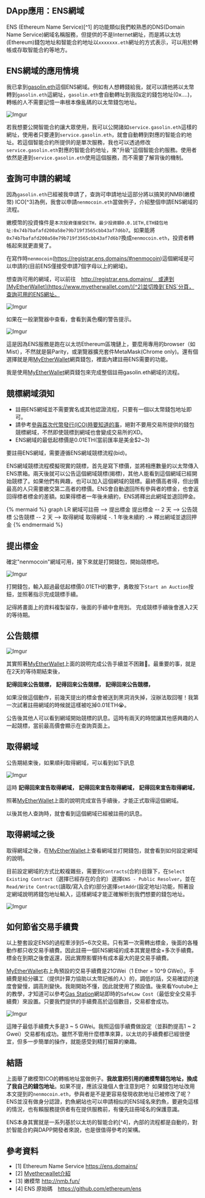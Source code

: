 ## DApp應用：ENS網域

ENS (Ethereum Name Service)[^1] 的功能類似我們較熟悉的DNS(Domain Name Service)網域名稱服務，但提供的不是Internet網址，而是將以太坊(Ethereum)錢包地址和智能合約地址以`xxxxxxx.eth`網址的方式表示，可以用於轉帳或存取智能合約等地方。

## ENS網域的應用情境

我已拿到[gasolin.eth](https://etherscan.io/enslookup?q=gasolin.eth)這個ENS網域。例如有人想轉錢給我，就可以請他將以太幣轉到`gasolin.eth`這網址，`gasolin.eth`會自動轉址到我指定的錢包地址(0x....)，轉帳的人不需要記憶一串根本像亂碼的以太幣錢包地址。

![Imgur](http://i.imgur.com/nkbbryCl.png)

若我想要公開智能合約讓大眾使用，我可以公開諸如`service.gasolin.eth`這樣的網址，使用者只要連到`service.gasolin.eth`，就會自動轉到對應的智能合約地址。若這個智能合約所提供的是單次服務，我也可以透過修改`service.gasolin.eth`對應的智能合約地址，來"升級"這個智能合約服務。使用者依然是連到`service.gasolin.eth`使用這個服務，而不需要了解背後的機制。

## 查詢可申請的網域

因為`gasolin.eth`已經被我申請了，查詢可申請地址這部分將以搞笑的NMB(嫩模幣) ICO[^3]為例，我會以申請`nenmocoin.eth`當做例子，介紹整個申請ENS網域的流程。

嫩模幣的投資條件是`本次投資僅接受ETH，最少投資額0.0.1ETH,ETH錢包地址:0x74b7bafafd200a58e79b719f3565cbb43af7d6b7`。如果能將`0x74b7bafafd200a58e79b719f3565cbb43af7d6b7`換成`nenmocoin.eth`，投資者轉帳起來就更直覺了。

在寫作時`nenmocoin`(https://registrar.ens.domains/#nenmocoin)這個網域是可以申請的(目前ENS僅接受申請7個字母以上的網域)。

想查詢可用的網域，可以前往　http://registrar.ens.domains/　或連到[MyEtherWallet](https://www.myetherwallet.com/)[^2]並切換到`ENS`分頁，查詢可用的ENS網址。

![Imgur](http://i.imgur.com/HIUcvyDl.png)

如果在一般瀏覽器中查看，會看到黃色欄的警告提示。

![Imgur](http://i.imgur.com/I5rrWTHl.png)

這是因為ENS服務是跑在以太坊Ethereum區塊鏈上，要麼用專用的browser（如Mist），不然就是裝Parity，或瀏覽器擴充套件MetaMask(Chrome only)。還有個選擇就是用[MyEtherWallet](https://www.myetherwallet.com/)網頁錢包，裡面內建註冊ENS需要的功能。

我是使用[MyEtherWallet](https://www.myetherwallet.com/)網頁錢包來完成整個註冊gasolin.eth網域的流程。

## 競標網域須知

* 註冊ENS網域並不需要實名或其他認證流程，只要有一個以太幣錢包地址即可。
* 請參考[參與首次代幣發行(ICO)時要知道的事](https://blog.gasolin.idv.tw/2017/08/12/things-to-know-before-join-ico/)，絕對不要用交易所提供的錢包競標網域，不然即使競標到網域也會變成交易所的XD。
* ENS網域的最低起標價是0.01ETH(當前匯率是美金$2~3)

要註冊ENS網域，需要遵循ENS網域競標流程(bid)。

ENS網域競標流程模擬現實的競標，首先是寫下標價，並將相應數量的以太幣傳入ENS票箱。兩天後就可以公告這個網域競標(揭標)，其他人能看到這個網域已經開始競標了。如果他們有興趣，也可以加入這個網域的競標。最終價高者得，但出價最高的人只需要繳交第二高者的標價。ENS會自動退回所有參與者的標金，也會返回得標者標金的差額。如果得標者一年後未續約，ENS將釋出此網域並退回押金。

{% mermaid %}
graph LR
網域可註冊 --> 提出標金
提出標金 -- 2 天 --> 公告競標
公告競標 -- 2 天 --> 取得網域
取得網域 -. 1 年後未續約 .-> 釋出網域並退回押金
{% endmermaid %}

## 提出標金

確定"nenmocoin"網域可用，接下來就是打開錢包，開始競標吧。

![Imgur](http://i.imgur.com/YEHuJWHl.png)

打開錢包，輸入超過最低起標價0.01ETH的數字，勇敢按下`Start an Auction`按鈕，並照著指示完成競標手續。

記得將畫面上的資料複製留存，後面的手續中會用到。
完成競標手續後會進入2天的等待期。

## 公告競標

![Imgur](http://i.imgur.com/AaQPPa9.png)

其實照著[MyEtherWallet](https://www.myetherwallet.com/)上面的說明完成公告手續並不困難😤。最重要的事，就是在2天的等待期結束後，

**記得回來公告競標，**
**記得回來公告競標，**
**記得回來公告競標，**

如果沒做這個動作，前幾天提出的標金會被送到黑洞消失掉，沒辦法取回喔！我第一次試著註冊網域的時候就這樣被吃掉0.01ETH😭。

公告後其他人可以看到網域開始競標的訊息。這時有兩天的時間讓其他感興趣的人一起競標，當前最高價會顯示在查詢頁面上。

## 取得網域

公告期結束後，如果順利取得網域，可以看到如下訊息

![Imgur](http://i.imgur.com/hg9vHmo.png)

這時
**記得回來宣告取得網域，**
**記得回來宣告取得網域，**
**記得回來宣告取得網域，**

照著[MyEtherWallet](https://www.myetherwallet.com/)上面的說明完成宣告手續後，才能正式取得這個網域。

以後其他人查詢時，就會看到這個網域已經被註冊的訊息。

## 取得網域之後

取得網域之後，在[MyEtherWallet](https://www.myetherwallet.com/)上查看網域並打開錢包，就會看到如何設定網域的說明。

目前設定網域的方式比較複雜些，需要到`Contracts`(合約)目錄下，在`Select Existing Contract`（選擇已經存在的合約）選擇`ENS - Public Resolver`，並在`Read/Write Contract`(讀取/寫入合約)部分選擇`setAddr`(設定地址)功能，照著設定網域說明將錢包地址輸入，這樣網域才能正確解析到我們想要的錢包地址。

![Imgur](http://i.imgur.com/y6jvpAUl.png)

## 如何節省交易手續費

以上整套設定ENS的過程牽涉到5~6次交易。只有第一次需轉出標金，後面的各種動作都只收交易手續費。因此註冊一個ENS網域的成本其實是標金+多次手續費。標金在到期之後會返還，因此實際影響持有成本最大的是交易手續費。

[MyEtherWallet](https://www.myetherwallet.com/)右上角預設的交易手續費是21GWei（1 Ether = 10^9 GWei）。手續費是給分礦工（提供計算力協助以太幣記帳的人）的，調低的話，交易確認的速度會變慢，調高則變快。我剛開始不懂，因此就使用了預設值。後來看Youtube上的教學，才知道可以參考[Gas Station](http://ethgasstation.info/)網站即時的`SafeLow Cost`（最低安全交易手續費）來設置。只要我們提供的手續費高於這個數目，交易都會成功。

![Imgur](http://i.imgur.com/0loyakDl.png)

這陣子最低手續費大多是3 ~ 5 GWei。我照這個手續費做設定（並斟酌提高1 ~ 2 Gwei）交易都有成功。雖然不管用什麼標準來算，以太坊的手續費都已經很便宜，但多一步簡單的操作，就能感受到精打細算的樂趣。

## 結語

上面舉了嫩模幣ICO的轉帳地址當做例子。**我故意把引用的嫩模幣錢包地址，換成了我自己的錢包地址**。如果不提，應該沒幾個人會注意到吧？
如果錢包地址改用本文提到的`nenmocoin.eth`，參與者是不是更容易發現收款地址已被修改了呢？
ENS並沒有做身分認證，釣魚網站也可以申請相似的ENS域名來釣魚，要避免這樣的情況，也有賴服務提供者有在提供服務前，有優先註冊域名的保護意識。

ENS本身其實就是一系列基於以太坊的智能合約[^4]，內部的流程都是自動的，對於智能合約與DAPP開發者來說，也是很值得參考的架構。

## 參考資料

* [1] Ethereum Name Service https://ens.domains/
* [2] [Myetherwallet介紹](http://blockcast.it/2017/05/27/eth-and-eth-token-wallet-series-myetherwallet/)
* [3] 嫩模幣 http://nmb.fun/
* [4] ENS 原始碼　https://github.com/ethereum/ens

